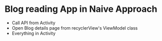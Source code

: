 # Blog reading App in Naive Approach

- Call API from Activity
- Open Blog details page from recyclerView's ViewModel class
- Everything in Activity
